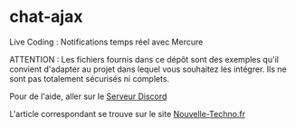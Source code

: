 # chat-ajax

Live Coding : Notifications temps réel avec Mercure

ATTENTION : Les fichiers fournis dans ce dépôt sont des exemples qu'il convient d'adapter au projet dans lequel vous souhaitez les intégrer. Ils ne sont pas totalement sécurisés ni complets.

Pour de l'aide, aller sur le [Serveur Discord](https://discord.gg/azQ9sbD)

L'article correspondant se trouve sur le site [Nouvelle-Techno.fr](https://nouvelle-techno.fr)
